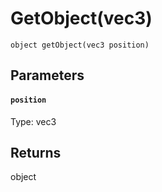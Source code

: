 # GetObject(vec3)

```
object getObject(vec3 position)
```

## Parameters

#### `position`
Type: vec3

## Returns

object



